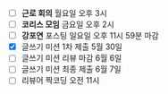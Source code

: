 - [ ] **근로 회의** 월요일 오후 3시 
- [ ] **코리스 모임** 금요일 오후 2시
- [ ] **강포연** 포스팅 일요일 오후 11시 59분 마감
- [x] 글쓰기 미션 1차 제출 5월 30일 
- [ ] 글쓰기 미션 리뷰 마감 6월 6일
- [ ] 글쓰기 미션 최종 제출 6월 7일
- [ ] 리뷰어 짝코딩 오전 11시

<br>

